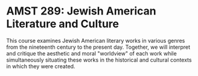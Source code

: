 # AMST 289: Jewish American Literature and Culture

This course examines Jewish American literary works in various genres from the nineteenth century to the present day. Together, we will interpret and critique the aesthetic and moral "worldview" of each work while simultaneously situating these works in the historical and cultural contexts in which they were created.